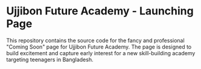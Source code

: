 # Ujjibon Future Academy - Launching Page
This repository contains the source code for the fancy and professional "Coming Soon" page for Ujjibon Future Academy. The page is designed to build excitement and capture early interest for a new skill-building academy targeting teenagers in Bangladesh. 
